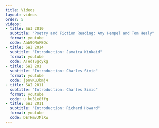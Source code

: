 ```yaml
---
title: Videos
layout: videos
order: 5
videos:
- title: SWI 2010
  subtitle: "Poetry and Fiction Reading: Amy Hempel and Tom Healy"
  format: youtube
  code: Aab9ONnFBQc
- title: SWI 2014
  subtitle: "Introduction: Jamaica Kinkaid"
  format: youtube
  code: ATedTSgcykg
- title: SWI 201
  subtitle: "Introduction: Charles Simic"
  format: youtube
  code: jpnvKuJbmj4
- title: SWI 2011
  subtitle: "Introduction: Charles Simic"
  format: youtube
  code: u_bu31e8ffg
- title: SWI 2011
  subtitle: "Introduction: Richard Howard"
  format: youtube
  code: DETHmvJMlXw
---
```

